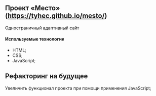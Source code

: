 ## Проект «Место» (https://tyhec.github.io/mesto/)
Одностраничный адаптивный сайт
#### Используемые технологии
  * HTML;
  * CSS;
  * JavaScript;
## Рефакторинг на будущее
Увеличить функционал проекта при помощи применения JavaScript;
